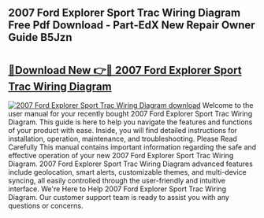 ## 2007 Ford Explorer Sport Trac Wiring Diagram Free Pdf Download - Part-EdX New Repair Owner Guide B5Jzn

# <h2><a href="http://dfo7st.blite.top/?on=2007+Ford+Explorer+Sport+Trac+Wiring+Diagram">🔗Download New 👉🔴 2007 Ford Explorer Sport Trac Wiring Diagram</a></h2>

[![2007 Ford Explorer Sport Trac Wiring Diagram download](https://i.imgur.com/lujVjoI.png)](http://dfo7st.blite.top/?on=2007+Ford+Explorer+Sport+Trac+Wiring+Diagram)
Welcome to the user manual for your recently bought 2007 Ford Explorer Sport Trac Wiring Diagram. This guide is here to help you navigate the features and functions of your product with ease. Inside, you will find detailed instructions for installation, operation, maintenance, and troubleshooting. Please Read Carefully This manual contains important information regarding the safe and effective operation of your new 2007 Ford Explorer Sport Trac Wiring Diagram. 2007 Ford Explorer Sport Trac Wiring Diagram advanced features include geolocation, smart alerts, customizable themes, and multi-device syncing, all easily controlled through the user-friendly and intuitive interface. We're Here to Help 2007 Ford Explorer Sport Trac Wiring Diagram. Our customer support team is ready to assist you with any questions or concerns.
